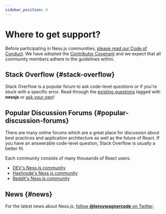 ```yaml
---
sidebar_position: 4
---
```


# Where to get support?

Before participating in Ness.js communities, [please read our Code of Conduct](https://github.com/leroywagner/Ness.js/blob/master/CODE_OF_CONDUCT.md). We have adopted the [Contributor Covenant](https://www.contributor-covenant.org/) and we expect that all community members adhere to the guidelines within.

## Stack Overflow {#stack-overflow}

Stack Overflow is a popular forum to ask code-level questions or if you're stuck with a specific error. Read through the [existing questions](https://stackoverflow.com/questions/tagged/nessjs) tagged with **nessjs** or [ask your own](https://stackoverflow.com/questions/ask?tags=nessjs)!

## Popular Discussion Forums {#popular-discussion-forums}

There are many online forums which are a great place for discussion about best practices and application architecture as well as the future of React. If you have an answerable code-level question, Stack Overflow is usually a better fit.

Each community consists of many thousands of React users.

* [DEV's Ness.js community](https://dev.to/t/nessjs)
* [Hashnode's Ness.js community](https://hashnode.com/n/nessjs)
* [Reddit's Ness.js community](https://www.reddit.com/r/nessjs/)

## News {#news}

For the latest news about Ness.js, [follow **@leroywagnercode** on Twitter](https://twitter.com/leroywagnercode).
